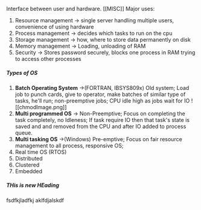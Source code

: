 Interface between user and hardware. 
[[MISC]]
Major uses:
1. Resource management -> single server handling multiple users, convenience of using hardware
2. Process management -> decides which tasks to run on the cpu
3. Storage management -> how, where to store data permanently on disk
4. Memory management -> Loading, unloading of RAM
5. Security -> Stores password securely, blocks one process in RAM trying to access other processes

##### Types of OS
1. **Batch Operating System** ->(FORTRAN, IBSYS809x) Old system; Load job to punch cards, give to operator, make batches of similar type of tasks, he'll run; non-preemptive jobs; CPU idle high as jobs wait for IO ![[chmodImage.png]]
2. **Multi programmed  OS** -> Non-Preemptive; Focus on completing the task completely, no Idleness; If task require IO then that task's state is saved and and removed from the CPU and after IO added to process queue.
3. **Multi tasking OS** ->(Windows) Pre-emptive; Focus on fair resource management to all process, responsive OS; 
4. Real time OS (RTOS)
5. Distributed
6. Clustered
7. Embedded

##### THis is new HEading
fsdfkjladfkj
aklfdjalskdf
